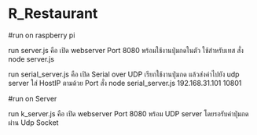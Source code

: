# R_Restaurant

#run on raspberry pi

run server.js คือ เปิด webserver Port 8080 พร้อมใช้งานปุ่มกดในตัว ใช้สำหรับเทส 
สั่ง node server.js

run serial_server.js คือ เปิด Serial over UDP เรียกใช้งานปุ่มกด แล้วส่งค่าไปยัง udp server  ใส่ HostIP ตามด้วย Port
สั่ง node serial_server.js 192.168.31.101 10801


#run on Server

run k_server.js คือ เปิด webserver Port 8080 พร้อม UDP server โดยรอรับค่าปุ่มกด ผ่าน Udp Socket
